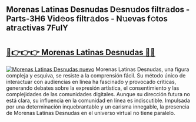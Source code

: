## Morenas Latinas Desnudas D𝚎sn𝚞dos filtr𝚊dos - Parts-3H6 Vid𝚎os filtr𝚊dos - N𝚞evas f𝚘tos atr𝚊ctivas 7FuIY

# <h2><a href="http://mb02f1.tromn.icu/?c=Morenas+Latinas+Desnudas">🔗👉👉👉 Morenas Latinas Desnudas 🔗🔗</a></h2>

[![Morenas Latinas Desnudas nuevo](https://i.imgur.com/pEAQMta.gif)](http://mb02f1.tromn.icu/?c=Morenas+Latinas+Desnudas)
Morenas Latinas Desnudas, una figura compleja y esquiva, se resiste a la comprensión fácil. Su método único de interactuar con audiencias en línea ha fascinado y provocado críticas, generando debates sobre la expresión artística, el consentimiento y las complejidades de las comunidades digitales. Aunque su dirección futura no está clara, su influencia en la comunidad en línea es indiscutible. Impulsada por una determinación inquebrantable y un carisma innegable, la presencia de Morenas Latinas Desnudas en el universo virtual no tiene paralelo.
